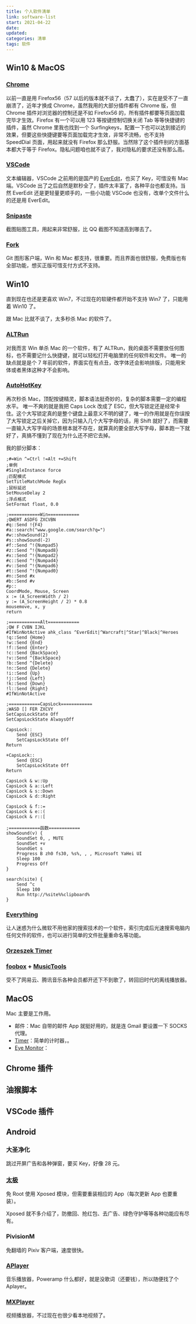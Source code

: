 ```yaml
---
title: 个人软件清单
link: software-list
start: 2021-04-22
date: 
updated: 
categories: 清单
tags: 软件
---
```


## Win10 & MacOS

### [Chrome](https://www.google.com/intl/zh-CN/chrome/)

以前一直是用 Firefox56（57 以后的版本就不谈了，太蠢了），实在是受不了一直崩溃了，近年才换成 Chrome，虽然我用的大部分插件都有 Chrome 版，但 Chrome 插件对浏览器的控制还是不如 Firefox56 的，所有插件都要等页面加载完毕才生效。Firefox 有一个可以用 123 等按键控制切换关闭 Tab 等等快捷键的插件，虽然 Chrome 里我也找到一个 Surfingkeys，配置一下也可以达到接近的效果，但要这些快捷键要等页面加载完才生效，非常不流畅，也不支持 SpeedDial 页面，用起来就没有 Firefox 那么舒服。当然除了这个插件别的方面基本都大于等于 Firefox。隐私问题咱也就不谈了，我对隐私的要求还没有那么高。

### [VSCode](https://code.visualstudio.com/)

文本编辑器，VSCode 之前用的是国产的 [EverEdit](http://www.everedit.net/)，也买了 Key，可惜没有 Mac 端。VSCode 出了之后自然是默秒全了，插件太丰富了，各种平台也都支持。当然 EverEdit 还是更轻量更顺手的，一些小功能 VSCode 也没有，改单个文件什么的还是用 EverEdit。

### [Snipaste](https://zh.snipaste.com/)

截图贴图工具，用起来非常舒服，比 QQ 截图不知道高到哪去了。

### [Fork](https://git-fork.com/)

Git 图形客户端，Win 和 Mac 都支持，很重要。而且界面也很舒服，免费版也有全部功能，想买正版可惜支付方式不支持。

## Win10

直到现在也还是更喜欢 Win7，不过现在的软硬件都开始不支持 Win7 了，只能用着 Win10 了。

跟 Mac 比就不谈了，太多秒杀 Mac 的软件了。

### [ALTRun](https://github.com/etworker/ALTRun)

对我而言 Win 单杀 Mac 的一个软件，有了 ALTRun，我的桌面不需要放任何图标，也不需要记什么快捷键，就可以轻松打开电脑里的任何软件和文件。
唯一的缺点就是是个 7 年前的软件，界面实在有点丑，改字体还会影响排版，只能用宋体或者黑体这种才不会影响。

### [AutoHotKey](https://www.autohotkey.com/)

再次秒杀 Mac，顶配按键精灵，脚本语法挺奇妙的，复杂的脚本需要一定的编程水平。
唯一不爽的就是我把 Caps Lock 改成了 ESC，但大写锁定还是经常卡住。这个大写锁定真的是整个键盘上最意义不明的键了，唯一的作用就是在你误按了大写锁定之后关掉它，因为只输入几个大写字母的话，用 Shift 就好了，而需要一直输入大写字母的场景根本就不存在，就算真的要全部大写字母，脚本跑一下就好了，真搞不懂到了现在为什么还不把它去掉。

我的部分脚本：

```autohotkey
;#=Win ^=Ctrl !=Alt +=Shift
;单例
#SingleInstance force
;匹配模式
SetTitleMatchMode RegEx
;鼠标延迟
SetMouseDelay 2
;浮点格式
SetFormat float, 0.0

;============Win============
;QWERT ASDFG ZXCVBN
#q::Send !{F4}
#a::search("www.google.com/search?q=")
#w::showSound(2)
#s::showSound(-2)
#f::Send ^!{Numpad5}
#z::Send ^!{Numpad8}
#x::Send ^!{Numpad2}
#c::Send ^!{Numpad4}
#v::Send ^!{Numpad6}
#t::Send ^!{Numpad0}
#n::Send #x
#b::Send #v
#p::
CoordMode, Mouse, Screen
x := (A_ScreenWidth / 2)
y := (A_ScreenHeight / 2) * 0.8
mousemove, x, y
return

;============Alt============
;QW F CVBN IJKL
#IfWinNotActive ahk_class ^EverEdit|^Warcraft|^Star|^Black|^Heroes
!q::Send {Home}
!w::Send {End}
!f::Send {Enter}
!c::Send {BackSpace}
!v::Send ^{BackSpace}
!b::Send ^{Delete}
!n::Send {Delete}
!i::Send {Up}
!j::Send {Left}
!k::Send {Down}
!l::Send {Right}
#IfWinNotActive

;============CapsLock============
;WASD [] FER ZXCVY
SetCapsLockState Off
SetCapsLockState AlwaysOff

CapsLock::
    Send {ESC}
    SetCapsLockState Off
Return

+CapsLock::
    Send {ESC}
    SetCapsLockState Off
Return

CapsLock & w::Up
CapsLock & a::Left
CapsLock & s::Down
CapsLock & d::Right

CapsLock & f::=
CapsLock & e::(
CapsLock & r::[

;============函数============
showSound(v) {
    SoundSet 0, , MUTE
    SoundSet +v
    SoundGet s
    Progress B zh0 fs30, %s%, , , Microsoft YaHei UI
    Sleep 100
    Progress Off
}

search(site) {
    Send ^c
    Sleep 100
    Run http://%site%%clipboard%
}
```

### [Everything](https://www.voidtools.com/zh-cn/)

让人迷惑为什么微软不用他家的搜索技术的一个软件，索引完成后光速搜索电脑内任何文件的软件，也可以进行简单的文件批量重命名等功能。

### 

### [Orzeszek Timer](https://www.orzeszek.org/dev/timer/)

### [foobox](https://github.com/dream7180/foobox-cn/) + [MusicTools](http://tool.yijingying.com/musictools/)

受不了网易云、腾讯音乐各种会员都开还下不到歌了，转回旧时代的离线播放器。

## MacOS

Mac 主要是工作用。

- 邮件：Mac 自带的邮件 App 就挺好用的，就是连 Gmail 要设置一下 SOCKS 代理。
- [Timer](https://github.com/michaelvillar/timer-app)：简单的计时器，。
- [Eye Monitor](https://apps.apple.com/us/app/eye-monitor/id1527031341)：

## Chrome 插件

## 油猴脚本

## VSCode 插件

## Android

### 大圣净化

跳过开屏广告和各种弹窗，要买 Key，好像 28 元。

### [太极](https://taichi.cool/zh/)

免 Root 使用 Xposed 模块，但需要重装相应的 App（每次更新 App 也要重装）。

Xposed 就不多介绍了，防撤回、抢红包、去广告、绿色守护等等各种功能应有尽有。

### PivisionM

免翻墙的 Pixiv 客户端，速度很快。

### [APlayer](https://play.google.com/store/apps/details?id=remix.myplayer)

音乐播放器，Poweramp 什么都好，就是没歌词（还要钱），所以随便找了个 Aplayer。

### [MXPlayer](https://play.google.com/store/apps/details?id=com.mxtech.videoplayer.ad)

视频播放器，不过现在也很少看本地视频了。
